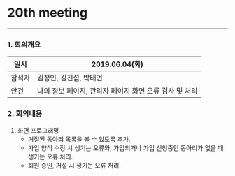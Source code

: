# 20th meeting

----------
### 1. 회의개요

| 일시    |2019.06.04(화)                 |
| --------|-------------------------------|
| 참석자  |김정인, 김진섭, 박태언    |
| 안건    | 나의 정보 페이지, 관리자 페이지 화면 오류 검사 및 처리 |


### 2. 회의내용

 1. 화면 프로그래밍
    * 거절된 동아리 목록을 볼 수 있도록 추가.
    * 가입 양식 수정 시 생기는 오류와, 가입되거나 가입 신청중인 동아리가 없을 때 생기는 오류 처리.
    * 회원 승인, 거절 시 생기는 오류 처리.
